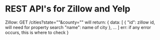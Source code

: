 <h1> REST API's for Zillow and Yelp </h1>
Zillow:
  GET /cities?state=""&county=""
  will return:
  {
    data: [
      {
        "id": zillow id, will need for property search
        "name": name of city
      }, ...
    ]
    err: if any error occurs, this is where to check
  }
  
